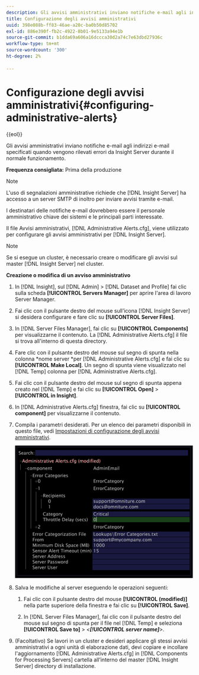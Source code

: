 ```yaml
---
description: Gli avvisi amministrativi inviano notifiche e-mail agli indirizzi e-mail specificati quando vengono rilevati errori da Insight Server durante il normale funzionamento.
title: Configurazione degli avvisi amministrativi
uuid: 398e088b-ff83-46ae-a20c-ba0b50d85702
exl-id: 886e390f-fb2c-4922-8b01-9e5133a94e1b
source-git-commit: b1dda69a606a16dccca30d2a74c7e63dbd27936c
workflow-type: tm+mt
source-wordcount: '300'
ht-degree: 2%

---
```


# Configurazione degli avvisi amministrativi{#configuring-administrative-alerts}

{{eol}}

Gli avvisi amministrativi inviano notifiche e-mail agli indirizzi e-mail specificati quando vengono rilevati errori da Insight Server durante il normale funzionamento.

**Frequenza consigliata:** Prima della produzione

>[!NOTE]
>
>L&#39;uso di segnalazioni amministrative richiede che [!DNL Insight Server] ha accesso a un server SMTP di inoltro per inviare avvisi tramite e-mail.

I destinatari delle notifiche e-mail dovrebbero essere il personale amministrativo chiave dei sistemi e le principali parti interessate.

Il file Avvisi amministrativi, [!DNL Administrative Alerts.cfg], viene utilizzato per configurare gli avvisi amministrativi per [!DNL Insight Server].

>[!NOTE]
>
>Se si esegue un cluster, è necessario creare o modificare gli avvisi sul master [!DNL Insight Server] nel cluster.

**Creazione o modifica di un avviso amministrativo**

1. In [!DNL Insight], sul [!DNL Admin] > [!DNL Dataset and Profile] fai clic sulla scheda **[!UICONTROL Servers Manager]** per aprire l&#39;area di lavoro Server Manager.
1. Fai clic con il pulsante destro del mouse sull’icona [!DNL Insight Server] si desidera configurare e fare clic su **[!UICONTROL Server Files]**.
1. In [!DNL Server Files Manager], fai clic su **[!UICONTROL Components]** per visualizzarne il contenuto. La [!DNL Administrative Alerts.cfg] il file si trova all&#39;interno di questa directory.
1. Fare clic con il pulsante destro del mouse sul segno di spunta nella colonna *nome server *per [!DNL Administrative Alerts.cfg] e fai clic su **[!UICONTROL Make Local]**. Un segno di spunta viene visualizzato nel [!DNL Temp] colonna per [!DNL Administrative Alerts.cfg].
1. Fai clic con il pulsante destro del mouse sul segno di spunta appena creato nel [!DNL Temp] e fai clic su **[!UICONTROL Open]** > **[!UICONTROL in Insight]**.
1. In [!DNL Administrative Alerts.cfg] finestra, fai clic su **[!UICONTROL component]** per visualizzarne il contenuto.
1. Compila i parametri desiderati. Per un elenco dei parametri disponibili in questo file, vedi [Impostazioni di configurazione degli avvisi amministrativi](../../../home/c-inst-svr/c-cfg-stgs-ref/c-admin-alts-cfg-stgs.md#concept-14c3c3ed797f47c5900ec04cae2fc491).

   ![Informazioni sul passaggio](assets/cfg_adminalerts_examplevalues.png)

1. Salva le modifiche al server eseguendo le operazioni seguenti:

   1. Fai clic con il pulsante destro del mouse **[!UICONTROL (modified)]** nella parte superiore della finestra e fai clic su **[!UICONTROL Save]**.

   1. In [!DNL Server Files Manager], fai clic con il pulsante destro del mouse sul segno di spunta per il file nel [!DNL Temp] e seleziona **[!UICONTROL Save to]** > *&lt;**[!UICONTROL server name]**>*.

1. (Facoltativo) Se lavori in un cluster e desideri applicare gli stessi avvisi amministrativi a ogni unità di elaborazione dati, devi copiare e incollare l&#39;aggiornamento [!DNL Administrative Alerts.cfg] in [!DNL Components for Processing Servers] cartella all’interno del master [!DNL Insight Server] directory di installazione.
